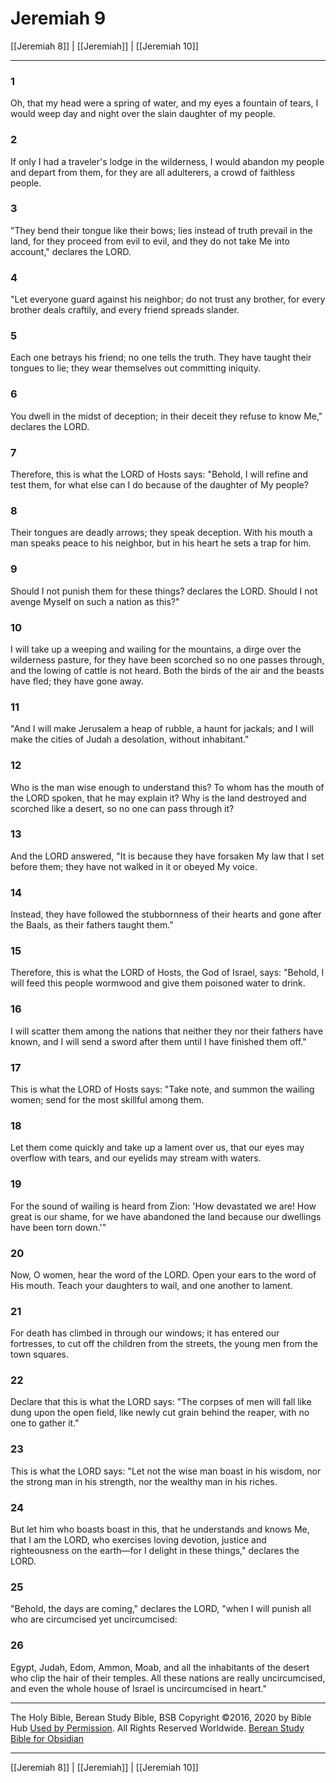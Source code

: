 # Jeremiah 9

[[Jeremiah 8]] | [[Jeremiah]] | [[Jeremiah 10]]

---

### 1
Oh, that my head were a spring of water, and my eyes a fountain of tears, I would weep day and night over the slain daughter of my people.

### 2
If only I had a traveler's lodge in the wilderness, I would abandon my people and depart from them, for they are all adulterers, a crowd of faithless people.

### 3
"They bend their tongue like their bows; lies instead of truth prevail in the land, for they proceed from evil to evil, and they do not take Me into account," declares the LORD.

### 4
"Let everyone guard against his neighbor; do not trust any brother, for every brother deals craftily, and every friend spreads slander.

### 5
Each one betrays his friend; no one tells the truth. They have taught their tongues to lie; they wear themselves out committing iniquity.

### 6
You dwell in the midst of deception; in their deceit they refuse to know Me," declares the LORD.

### 7
Therefore, this is what the LORD of Hosts says: "Behold, I will refine and test them, for what else can I do because of the daughter of My people?

### 8
Their tongues are deadly arrows; they speak deception. With his mouth a man speaks peace to his neighbor, but in his heart he sets a trap for him.

### 9
Should I not punish them for these things? declares the LORD. Should I not avenge Myself on such a nation as this?"

### 10
I will take up a weeping and wailing for the mountains, a dirge over the wilderness pasture, for they have been scorched so no one passes through, and the lowing of cattle is not heard. Both the birds of the air and the beasts have fled; they have gone away.

### 11
"And I will make Jerusalem a heap of rubble, a haunt for jackals; and I will make the cities of Judah a desolation, without inhabitant."

### 12
Who is the man wise enough to understand this? To whom has the mouth of the LORD spoken, that he may explain it? Why is the land destroyed and scorched like a desert, so no one can pass through it?

### 13
And the LORD answered, "It is because they have forsaken My law that I set before them; they have not walked in it or obeyed My voice.

### 14
Instead, they have followed the stubbornness of their hearts and gone after the Baals, as their fathers taught them."

### 15
Therefore, this is what the LORD of Hosts, the God of Israel, says: "Behold, I will feed this people wormwood and give them poisoned water to drink.

### 16
I will scatter them among the nations that neither they nor their fathers have known, and I will send a sword after them until I have finished them off."

### 17
This is what the LORD of Hosts says: "Take note, and summon the wailing women; send for the most skillful among them.

### 18
Let them come quickly and take up a lament over us, that our eyes may overflow with tears, and our eyelids may stream with waters.

### 19
For the sound of wailing is heard from Zion: 'How devastated we are! How great is our shame, for we have abandoned the land because our dwellings have been torn down.'"

### 20
Now, O women, hear the word of the LORD. Open your ears to the word of His mouth. Teach your daughters to wail, and one another to lament.

### 21
For death has climbed in through our windows; it has entered our fortresses, to cut off the children from the streets, the young men from the town squares.

### 22
Declare that this is what the LORD says: "The corpses of men will fall like dung upon the open field, like newly cut grain behind the reaper, with no one to gather it."

### 23
This is what the LORD says: "Let not the wise man boast in his wisdom, nor the strong man in his strength, nor the wealthy man in his riches.

### 24
But let him who boasts boast in this, that he understands and knows Me, that I am the LORD, who exercises loving devotion, justice and righteousness on the earth—for I delight in these things," declares the LORD.

### 25
"Behold, the days are coming," declares the LORD, "when I will punish all who are circumcised yet uncircumcised:

### 26
Egypt, Judah, Edom, Ammon, Moab, and all the inhabitants of the desert who clip the hair of their temples. All these nations are really uncircumcised, and even the whole house of Israel is uncircumcised in heart."

---

The Holy Bible, Berean Study Bible, BSB
Copyright ©2016, 2020 by Bible Hub
[Used by Permission](https://berean.bible/terms.htm). All Rights Reserved Worldwide.
[Berean Study Bible for Obsidian](https://github.com/gapmiss/berean-study-bible-for-obsidian)

---

[[Jeremiah 8]] | [[Jeremiah]] | [[Jeremiah 10]]

